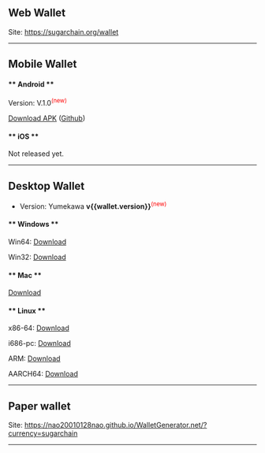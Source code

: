 ## Web Wallet

Site: https://sugarchain.org/wallet

----------------

## Mobile Wallet

<!-- tabs:start -->

#### ** Android **

Version: V.1.0<sup style="color:red">(new)<sup>

[Download APK](https://github.com/sugarchain-project/android_wallet_sugarchain/releases/download/v1.0/Sugar-Wallet-Release-V.1.0.apk)
([Github](https://github.com/sugarchain-project/android_wallet_sugarchain))


#### ** iOS **

Not released yet.

<!-- tabs:end -->
----------------

## Desktop Wallet

- Version: Yumekawa **v{{wallet.version}}**<sup style="color:red">(new)<sup>

<!-- tabs:start -->

#### ** Windows **

Win64: [Download](https://github.com/sugarchain-project/sugarchain/releases/download/v{{wallet.version}}/sugarchain-{{wallet.version}}-win64-setup-unsigned.exe)

Win32: [Download](https://github.com/sugarchain-project/sugarchain/releases/download/v{{wallet.version}}/sugarchain-{{wallet.version}}-win32-setup-unsigned.exe)

#### ** Mac **

[Download](https://github.com/sugarchain-project/sugarchain/releases/download/v{{wallet.version}}/sugarchain-{{wallet.version}}-osx-unsigned.dmg)

#### ** Linux **

x86-64: [Download](https://github.com/sugarchain-project/sugarchain/releases/download/v{{wallet.version}}/sugarchain-{{wallet.version}}-x86_64-linux-gnu.tar.gz)

i686-pc: [Download](https://github.com/sugarchain-project/sugarchain/releases/download/v{{wallet.version}}/sugarchain-{{wallet.version}}-i686-pc-linux-gnu.tar.gz)

ARM: [Download](https://github.com/sugarchain-project/sugarchain/releases/download/v{{wallet.version}}/sugarchain-{{wallet.version}}-arm-linux-gnueabihf.tar.gz)

AARCH64: [Download](https://github.com/sugarchain-project/sugarchain/releases/download/v{{wallet.version}}/sugarchain-{{wallet.version}}-aarch64-linux-gnu.tar.gz)



<!-- tabs:end -->
----------------

## Paper wallet

Site: https://nao20010128nao.github.io/WalletGenerator.net/?currency=sugarchain

----------------